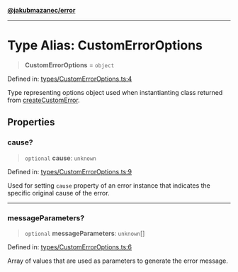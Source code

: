 [**@jakubmazanec/error**](../README.md)

---

# Type Alias: CustomErrorOptions

> **CustomErrorOptions** = `object`

Defined in:
[types/CustomErrorOptions.ts:4](https://github.com/jakubmazanec/tools/blob/6fe16df773d5da14c29261ea934e72b3f99fabb7/packages/error/source/types/CustomErrorOptions.ts#L4)

Type representing options object used when instantianting class returned from
[createCustomError](../functions/createCustomError.md).

## Properties

### cause?

> `optional` **cause**: `unknown`

Defined in:
[types/CustomErrorOptions.ts:9](https://github.com/jakubmazanec/tools/blob/6fe16df773d5da14c29261ea934e72b3f99fabb7/packages/error/source/types/CustomErrorOptions.ts#L9)

Used for setting `cause` property of an error instance that indicates the specific original cause of
the error.

---

### messageParameters?

> `optional` **messageParameters**: `unknown`[]

Defined in:
[types/CustomErrorOptions.ts:6](https://github.com/jakubmazanec/tools/blob/6fe16df773d5da14c29261ea934e72b3f99fabb7/packages/error/source/types/CustomErrorOptions.ts#L6)

Array of values that are used as parameters to generate the error message.
